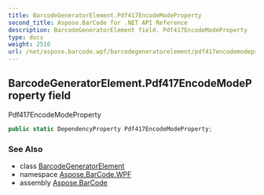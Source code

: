```yaml
---
title: BarcodeGeneratorElement.Pdf417EncodeModeProperty
second_title: Aspose.BarCode for .NET API Reference
description: BarcodeGeneratorElement field. Pdf417EncodeModeProperty
type: docs
weight: 2510
url: /net/aspose.barcode.wpf/barcodegeneratorelement/pdf417encodemodeproperty/
---
```

## BarcodeGeneratorElement.Pdf417EncodeModeProperty field

Pdf417EncodeModeProperty

```csharp
public static DependencyProperty Pdf417EncodeModeProperty;
```

### See Also

* class [BarcodeGeneratorElement](../)
* namespace [Aspose.BarCode.WPF](../../../aspose.barcode.wpf/)
* assembly [Aspose.BarCode](../../../)


